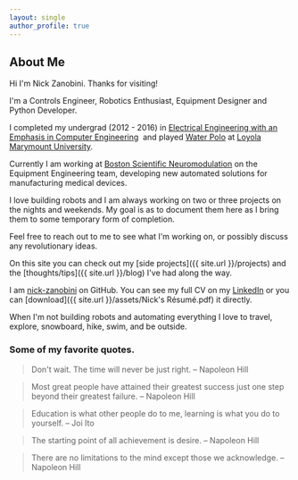 ```yaml
---
layout: single
author_profile: true
---
```

## About Me

Hi I'm Nick Zanobini. Thanks for visiting!  

I'm a Controls Engineer, Robotics Enthusiast, Equipment Designer and Python Developer.

I completed my undergrad (2012 - 2016) in [Electrical Engineering with an Emphasis in Computer Engineering](http://cse.lmu.edu/department/electricalengineeringandcomputerscience/)  and played [Water Polo](http://www.lmulions.com/sports/m-wpolo/loyo-m-wpolo-body.html) at [Loyola Marymount University](http://www.lmu.edu/).

Currently I am working at [Boston Scientific Neuromodulation](http://www.bostonscientific.com/en-US/about-us/core-businesses/neuromodulation.html) on the Equipment Engineering team, developing new automated solutions for manufacturing medical devices.

I love building robots and I am always working on two or three projects on the nights and weekends. My goal is as to document them here as I bring them to some temporary form of completion.  

Feel free to reach out to me to see what I'm working on, or possibly discuss any revolutionary ideas.

On this site you can check out my [side projects]({{ site.url }}/projects) and the [thoughts/tips]({{ site.url }}/blog) I've had along the way.  

I am [nick-zanobini](https://github.com/nick-zanobini) on GitHub. You can see my full CV on my [LinkedIn](https://www.linkedin.com/in/nickzanobini) or you can [download]({{ site.url }}/assets/Nick's Résumé.pdf) it directly.

When I'm not building robots and automating everything I love to travel, explore, snowboard, hike, swim, and be outside. 

### Some of my favorite quotes.  
>Don't wait. The time will never be just right. – Napoleon Hill

>Most great people have attained their greatest success just one step beyond their greatest failure.
– Napoleon Hill

>Education is what other people do to me, learning is what you do to yourself.
– Joi Ito

>The starting point of all achievement is desire. – Napoleon Hill

>There are no limitations to the mind except those we acknowledge.
– Napoleon Hill